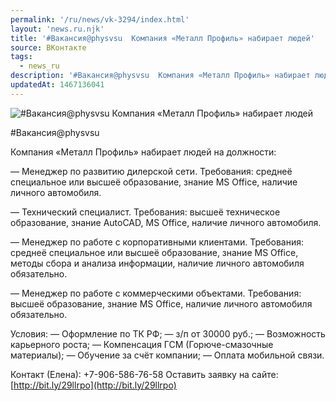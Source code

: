 ```yaml
---
permalink: '/ru/news/vk-3294/index.html'
layout: 'news.ru.njk'
title: '#Вакансия@physvsu  Компания «Металл Профиль» набирает людей'
source: ВКонтакте
tags:
  - news_ru
description: '#Вакансия@physvsu  Компания «Металл Профиль» набирает людей'
updatedAt: 1467136041
---
```

![#Вакансия@physvsu  Компания «Металл Профиль» набирает людей](https://sun9-65.userapi.com/impf/c636728/v636728484/1423b/jXHiWI8_VBA.jpg?size=900x600&quality=96&proxy=1&sign=f6d8db1d17d78e17e355d983398bd7cd&c_uniq_tag=2MKRYAHFDmfP5Q1Qty1ciFokPLA8ZVHek6VBucGfLpE&type=album)

#Вакансия@physvsu

Компания «Металл Профиль» набирает людей на должности:

— Менеджер по развитию дилерской сети.
Требования: среднеё специальное или высшеё образование, знание MS Office, наличие личного автомобиля.

— Технический специалист.
Требования: высшеё техническое образование, знание AutoCAD, MS Office, наличие личного автомобиля.

— Менеджер по работе с корпоративными клиентами.
Требования: среднеё специальное или высшеё образование, знание MS Office, методы сбора и анализа информации, наличие личного автомобиля обязательно.

— Менеджер по работе с коммерческими объектами.
Требования: высшеё образование, знание MS Office, наличие личного автомобиля обязательно.

Условия:
— Оформление по ТК РФ;
— з/п от 30000 руб.;
— Возможность карьерного роста;
— Компенсация ГСМ (Горюче-смазочные материалы);
— Обучение за счёт компании;
— Оплата мобильной связи.

Контакт (Елена): +7-906-586-76-58
Оставить заявку на сайте: [http://bit.ly/29llrpo](http://bit.ly/29llrpo)

